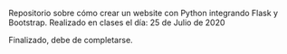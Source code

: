 Repositorio sobre cómo crear un website con Python integrando Flask y Bootstrap.
Realizado en clases el día: 25 de Julio de 2020

Finalizado, debe de completarse.
